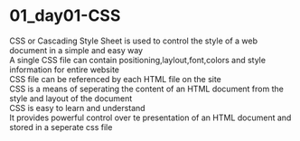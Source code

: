 # 01_day01-CSS
CSS or Cascading Style Sheet is used to control the style of a web document in a simple and easy way <br>
A single CSS file can contain positioning,laylout,font,colors and style information for entire website <br>
CSS file can be referenced by each HTML file on the site <br>
CSS is a means of seperating the content of an HTML document from the style and layout of the document <br>
CSS is easy to learn and understand <br>
It provides powerful control over te presentation of an HTML document and stored in a seperate css file 
